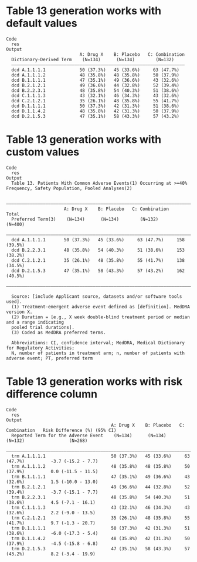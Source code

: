 # Table 13 generation works with default values

    Code
      res
    Output
                                A: Drug X    B: Placebo   C: Combination
      Dictionary-Derived Term    (N=134)      (N=134)        (N=132)    
      ——————————————————————————————————————————————————————————————————
      dcd A.1.1.1.1             50 (37.3%)   45 (33.6%)     63 (47.7%)  
      dcd A.1.1.1.2             48 (35.8%)   48 (35.8%)     50 (37.9%)  
      dcd B.1.1.1.1             47 (35.1%)   49 (36.6%)     43 (32.6%)  
      dcd B.2.1.2.1             49 (36.6%)   44 (32.8%)     52 (39.4%)  
      dcd B.2.2.3.1             48 (35.8%)   54 (40.3%)     51 (38.6%)  
      dcd C.1.1.1.3             43 (32.1%)   46 (34.3%)     43 (32.6%)  
      dcd C.2.1.2.1             35 (26.1%)   48 (35.8%)     55 (41.7%)  
      dcd D.1.1.1.1             50 (37.3%)   42 (31.3%)     51 (38.6%)  
      dcd D.1.1.4.2             48 (35.8%)   42 (31.3%)     50 (37.9%)  
      dcd D.2.1.5.3             47 (35.1%)   58 (43.3%)     57 (43.2%)  

# Table 13 generation works with custom values

    Code
      res
    Output
      Table 13. Patients With Common Adverse Events(1) Occurring at >=40% Frequency, Safety Population, Pooled Analyses(2)
      
      ——————————————————————————————————————————————————————————————————————————
                          A: Drug X    B: Placebo   C: Combination      Total   
      Preferred Term(3)    (N=134)      (N=134)        (N=132)         (N=400)  
      ——————————————————————————————————————————————————————————————————————————
      dcd A.1.1.1.1       50 (37.3%)   45 (33.6%)     63 (47.7%)     158 (39.5%)
      dcd B.2.2.3.1       48 (35.8%)   54 (40.3%)     51 (38.6%)     153 (38.2%)
      dcd C.2.1.2.1       35 (26.1%)   48 (35.8%)     55 (41.7%)     138 (34.5%)
      dcd D.2.1.5.3       47 (35.1%)   58 (43.3%)     57 (43.2%)     162 (40.5%)
      ——————————————————————————————————————————————————————————————————————————
      
      Source: [include Applicant source, datasets and/or software tools used].
      (1) Treatment-emergent adverse event defined as [definition]. MedDRA version X.
      (2) Duration = [e.g., X week double-blind treatment period or median and a range indicating
      pooled trial durations].
      (3) Coded as MedDRA preferred terms.
      
      Abbreviations: CI, confidence interval; MedDRA, Medical Dictionary for Regulatory Activities;
      N, number of patients in treatment arm; n, number of patients with adverse event; PT, preferred term

# Table 13 generation works with risk difference column

    Code
      res
    Output
                                            A: Drug X    B: Placebo   C: Combination   Risk Difference (%) (95% CI)
      Reported Term for the Adverse Event    (N=134)      (N=134)        (N=132)                 (N=268)           
      —————————————————————————————————————————————————————————————————————————————————————————————————————————————
      trm A.1.1.1.1                         50 (37.3%)   45 (33.6%)     63 (47.7%)          -3.7 (-15.2 - 7.7)     
      trm A.1.1.1.2                         48 (35.8%)   48 (35.8%)     50 (37.9%)          0.0 (-11.5 - 11.5)     
      trm B.1.1.1.1                         47 (35.1%)   49 (36.6%)     43 (32.6%)          1.5 (-10.0 - 13.0)     
      trm B.2.1.2.1                         49 (36.6%)   44 (32.8%)     52 (39.4%)          -3.7 (-15.1 - 7.7)     
      trm B.2.2.3.1                         48 (35.8%)   54 (40.3%)     51 (38.6%)          4.5 (-7.1 - 16.1)      
      trm C.1.1.1.3                         43 (32.1%)   46 (34.3%)     43 (32.6%)          2.2 (-9.0 - 13.5)      
      trm C.2.1.2.1                         35 (26.1%)   48 (35.8%)     55 (41.7%)          9.7 (-1.3 - 20.7)      
      trm D.1.1.1.1                         50 (37.3%)   42 (31.3%)     51 (38.6%)          -6.0 (-17.3 - 5.4)     
      trm D.1.1.4.2                         48 (35.8%)   42 (31.3%)     50 (37.9%)          -4.5 (-15.8 - 6.8)     
      trm D.2.1.5.3                         47 (35.1%)   58 (43.3%)     57 (43.2%)          8.2 (-3.4 - 19.9)      

